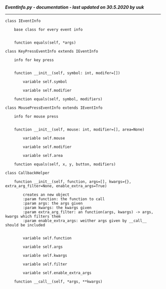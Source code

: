 ***EventInfo.py - documentation - last updated on 30.5.2020 by uuk***
___

    class IEventInfo
        
        base class for every event info


        function equals(self, *args)

    class KeyPressEventInfo extends IEventInfo
        
        info for key press


        function __init__(self, symbol: int, modifer=[])

            variable self.symbol

            variable self.modifier

        function equals(self, symbol, modifiers)

    class MousePressEventInfo extends IEventInfo
        
        info for mouse press


        function __init__(self, mouse: int, modifier=[], area=None)

            variable self.mouse

            variable self.modifier

            variable self.area

        function equals(self, x, y, button, modifiers)

    class CallbackHelper

        function __init__(self, function, args=[], kwargs={}, extra_arg_filter=None, enable_extra_args=True)
            
            creates an new object
            :param function: the function to call
            :param args: the args given
            :param kwargs: the kwargs given
            :param extra_arg_filter: an function(args, kwargs) -> args, kwargs which filters them
            :param enable_extra_args: weither args given by __call__ should be included


            variable self.function

            variable self.args

            variable self.kwargs

            variable self.filter

            variable self.enable_extra_args

        function __call__(self, *args, **kwargs)